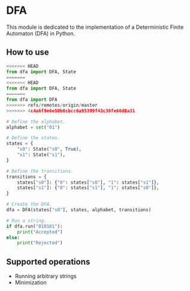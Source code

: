 # DFA

This module is dedicated to the implementation of a Deterministic Finite Automaton (DFA) in Python.

## How to use

```python
<<<<<<< HEAD
from dfa import DFA, State
=======
<<<<<<< HEAD
from dfa import DFA, State
=======
from dfa import DFA
>>>>>>> refs/remotes/origin/master
>>>>>>> 4c4a6f9e6e50b0cbcc6a95399f43c30fe66d0a31

# Define the alphabet.
alphabet = set("01")

# Define the states.
states = {
    "s0": State("s0", True),
    "s1": State("s1"),
}

# Define the transitions.
transitions = {
    states["s0"]: {"0": states["s0"], "1": states["s1"]},
    states["s1"]: {"0": states["s1"], "1": states["s0"]},
}

# Create the DFA.
dfa = DFA(states["s0"], states, alphabet, transitions)

# Run a string.
if dfa.run("010101"):
    print("Accepted")
else:
    print("Rejected")
```

## Supported operations

- Running arbitrary strings
- Minimization
